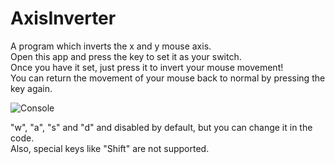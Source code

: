 # AxisInverter
A program which inverts the x and y mouse axis.\
Open this app and press the key to set it as your switch.\
Once you have it set, just press it to invert your mouse movement!\
You can return the movement of your mouse back to normal by pressing the key again.

![Console](https://i.imgur.com/DEiynGo.png)

"w", "a", "s" and "d" and disabled by default, but you can change it in the code.\
Also, special keys like "Shift" are not supported.
